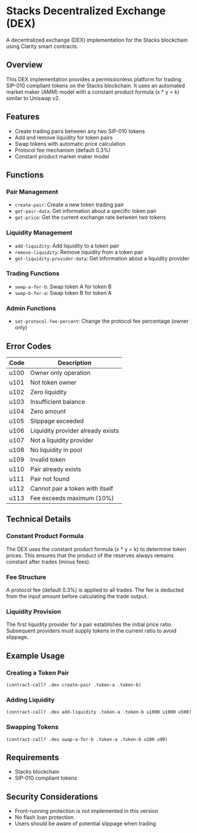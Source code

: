 # Stacks Decentralized Exchange (DEX)

A decentralized exchange (DEX) implementation for the Stacks blockchain using Clarity smart contracts.

## Overview

This DEX implementation provides a permissionless platform for trading SIP-010 compliant tokens on the Stacks blockchain. It uses an automated market maker (AMM) model with a constant product formula (x * y = k) similar to Uniswap v2.

## Features

- Create trading pairs between any two SIP-010 tokens
- Add and remove liquidity for token pairs
- Swap tokens with automatic price calculation
- Protocol fee mechanism (default 0.3%)
- Constant product market maker model

## Functions

### Pair Management

- `create-pair`: Create a new token trading pair
- `get-pair-data`: Get information about a specific token pair
- `get-price`: Get the current exchange rate between two tokens

### Liquidity Management

- `add-liquidity`: Add liquidity to a token pair
- `remove-liquidity`: Remove liquidity from a token pair
- `get-liquidity-provider-data`: Get information about a liquidity provider

### Trading Functions

- `swap-a-for-b`: Swap token A for token B
- `swap-b-for-a`: Swap token B for token A

### Admin Functions

- `set-protocol-fee-percent`: Change the protocol fee percentage (owner only)

## Error Codes

| Code | Description |
|------|-------------|
| u100 | Owner only operation |
| u101 | Not token owner |
| u102 | Zero liquidity |
| u103 | Insufficient balance |
| u104 | Zero amount |
| u105 | Slippage exceeded |
| u106 | Liquidity provider already exists |
| u107 | Not a liquidity provider |
| u108 | No liquidity in pool |
| u109 | Invalid token |
| u110 | Pair already exists |
| u111 | Pair not found |
| u112 | Cannot pair a token with itself |
| u113 | Fee exceeds maximum (10%) |

## Technical Details

### Constant Product Formula

The DEX uses the constant product formula (x * y = k) to determine token prices. This ensures that the product of the reserves always remains constant after trades (minus fees).

### Fee Structure

A protocol fee (default 0.3%) is applied to all trades. The fee is deducted from the input amount before calculating the trade output.

### Liquidity Provision

The first liquidity provider for a pair establishes the initial price ratio. Subsequent providers must supply tokens in the current ratio to avoid slippage.

## Example Usage

### Creating a Token Pair
```clarity
(contract-call? .dex create-pair .token-a .token-b)
```

### Adding Liquidity
```clarity
(contract-call? .dex add-liquidity .token-a .token-b u1000 u1000 u500)
```

### Swapping Tokens
```clarity
(contract-call? .dex swap-a-for-b .token-a .token-b u100 u90)
```

## Requirements

- Stacks blockchain
- SIP-010 compliant tokens

## Security Considerations

- Front-running protection is not implemented in this version
- No flash loan protection
- Users should be aware of potential slippage when trading


